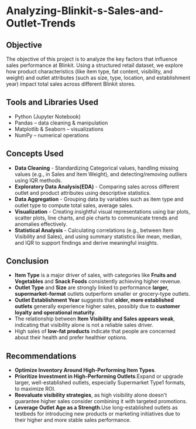 # Analyzing-Blinkit-s-Sales-and-Outlet-Trends

## Objective
The objective of this project is to analyze the key factors that influence sales performance at Blinkit. Using a structured retail dataset, we explore how product characteristics (like item type, fat content, visibility, and weight) and outlet attributes (such as size, type, location, and establishment year) impact total sales across different Blinkit stores.

## Tools and Libraries Used
* Python (Jupyter Notebook)
* Pandas – data cleaning & manipulation
* Matplotlib & Seaborn – visualizations
* NumPy – numerical operations

## Concepts Used
* **Data Cleaning** - Standardizing Categorical values, handling missing values (e.g., in Sales and Item Weight), and detecting/removing outliers using IQR methods.
* **Exploratory Data Analysis(EDA)** - Comparing sales across different outlet and product attributes using descriptive statistics.
* **Data Aggregation** - Grouping data by variables such as item type and outlet type to compute total sales, average sales.
* **Visualization** - Creating insightful visual representations using bar plots, scatter plots, line charts, and pie charts to communicate trends and anomalies effectively.
* **Statistical Analysis** - Calculating correlations (e.g., between Item Visibility and Sales), and using summary statistics like mean, median, and IQR to support findings and derive meaningful insights.

## Conclusion
* **Item Type** is a major driver of sales, with categories like **Fruits and Vegetables** and **Snack Foods** consistently achieving higher revenue.
* **Outlet Type** and **Size** are strongly linked to performance **larger, supermarket-format** outlets outperform smaller or grocery-type outlets.
* **Outlet Establishment Year** suggests that **older, more established outlets** generally experience higher sales, possibly due to **customer loyalty and operational maturity**.
* The relationship between **Item Visibility and Sales appears weak**, indicating that visibility alone is not a reliable sales driver.
* High sales of **low-fat products** indicate that people are concerned about their health and prefer healthier options.

## Recommendations
* **Optimize Inventory Around High-Performing Item Types**.
* **Prioritize Investment in High-Performing Outlets**.Expand or upgrade larger, well-established outlets, especially Supermarket Type1 formats, to maximize ROI.
* **Reevaluate visibility strategies**, as high visibility alone doesn't guarantee higher sales consider combining it with targeted promotions.
* **Leverage Outlet Age as a Strength**.Use long-established outlets as testbeds for introducing new products or marketing initiatives due to their higher and more stable sales performance.







  
  

